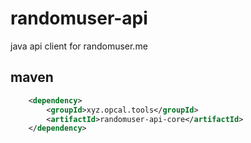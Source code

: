# randomuser-api
java api client for randomuser.me

## maven
```xml
    <dependency>
        <groupId>xyz.opcal.tools</groupId>
        <artifactId>randomuser-api-core</artifactId>
    </dependency>
```